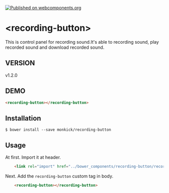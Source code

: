[![Published on webcomponents.org](https://img.shields.io/badge/webcomponents.org-published-blue.svg)](https://www.webcomponents.org/element/owner/my-element)

# \<recording-button\>

This is control panel for recording sound.It's able to recording sound, play recorded sound and download recorded sound.

## VERSION

v1.2.0

## DEMO

<!--
```html
<custom-element-demo>
  <template>
    <script src="../webcomponentsjs/webcomponents-lite.js"></script>
    <link rel="import" href="recording-button.html">
    <next-code-block></next-code-block>
  </template>
</custom-element-demo>
```
-->
```html
<recording-button></recording-button>
```

## Installation

```
$ bower install --save monkick/recording-button
```

## Usage

At first. Import it at header.  

```html
    <link rel="import" href="../bower_components/recording-button/recording-button.html">
```

Next. Add the `recording-button` custom tag in body.

```html
    <recording-button></recording-button>
```

